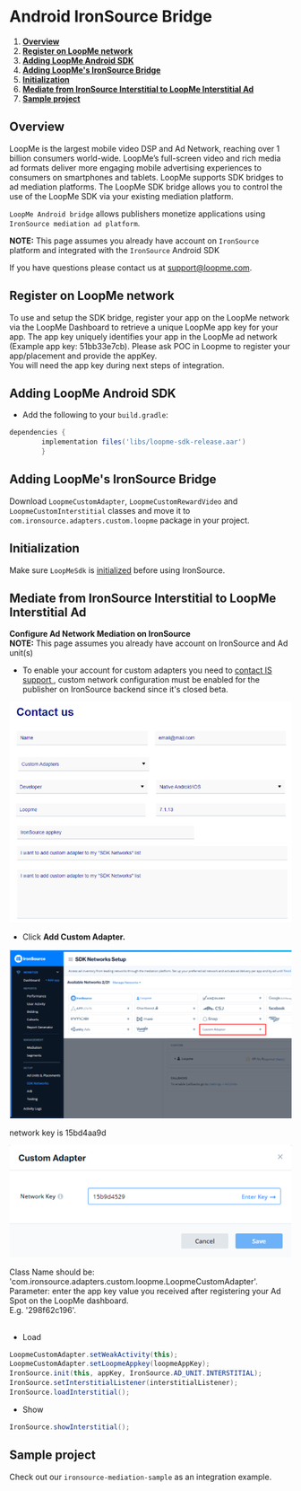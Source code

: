 # Android IronSource Bridge #

1. **[Overview](#overview)**
2. **[Register on LoopMe network](#register-on-loopme-network)**
3. **[Adding LoopMe Android SDK](#adding-loopme-android-sdk)**
4. **[Adding LoopMe's IronSource Bridge](#adding-loopmes-ironsource-bridge)**
5. **[Initialization](#Initialization)**
6. **[Mediate from IronSource Interstitial to LoopMe Interstitial Ad](#mediate-from-ironsource-interstitial-to-loopme-interstitial-ad)**
7. **[Sample project](#sample-project)**

## Overview ##

LoopMe is the largest mobile video DSP and Ad Network, reaching over 1 billion consumers world-wide. LoopMe’s full-screen video and rich media ad formats deliver more engaging mobile advertising experiences to consumers on smartphones and tablets.
LoopMe supports SDK bridges to ad mediation platforms. The LoopMe SDK bridge allows you to control the use of the LoopMe SDK via your existing mediation platform.

`LoopMe Android bridge` allows publishers monetize applications using `IronSource mediation ad platform`.

<b>NOTE:</b> This page assumes you already have account on `IronSource` platform and integrated with the `IronSource` Android SDK

If you have questions please contact us at support@loopme.com.

## Register on LoopMe network ##

To use and setup the SDK bridge, register your app on the LoopMe network via the LoopMe Dashboard to retrieve a unique LoopMe app key for your app. The app key uniquely identifies your app in the LoopMe ad network (Example app key: 51bb33e7cb). Please ask POC in Loopme to register your app/placement and provide the appKey.<br>
You will need the app key during next steps of integration.

## Adding LoopMe Android SDK ##

* Add the following to your `build.gradle`:
```groovy
dependencies {
        implementation files('libs/loopme-sdk-release.aar')
        }
```

## Adding LoopMe's IronSource Bridge ##

Download `LoopmeCustomAdapter`, `LoopmeCustomRewardVideo` and `LoopmeCustomInterstitial` classes and move it to `com.ironsource.adapters.custom.loopme` package in your project.

## Initialization ##

Make sure `LoopMeSdk` is [initialized](https://github.com/loopme/android-united-sdk/wiki/Initialization) before using IronSource.

## Mediate from IronSource Interstitial to LoopMe Interstitial Ad ##

<b>Configure Ad Network Mediation on IronSource</b>
<br><b>NOTE:</b> This page assumes you already have account on IronSource and Ad unit(s)
* To enable your account for custom adapters you need to <a href="https://developers.is.com/submit-a-request">contact IS support </a>, custom network configuration must be enabled for the publisher on IronSource backend since it's closed beta.
<p><img src="images/contact_us_ironsource.png" /></p>

* Click <b>Add Custom Adapter.</b>
<p><img src="images/custom_adapter_ironsource.png" /></p>
network key is 15bd4aa9d
<p><img src="images/create_custom_ironsource.png" /></p>

Class Name should be: 'com.ironsource.adapters.custom.loopme.LoopmeCustomAdapter'. <br>
Parameter: enter the app key value you received after registering your Ad Spot on the LoopMe dashboard. <br>E.g. '298f62c196'.<br><br>

* Load
```java
LoopmeCustomAdapter.setWeakActivity(this);
LoopmeCustomAdapter.setLoopmeAppkey(loopmeAppKey);
IronSource.init(this, appKey, IronSource.AD_UNIT.INTERSTITIAL);
IronSource.setInterstitialListener(interstitialListener);
IronSource.loadInterstitial();
```

* Show
```java
IronSource.showInterstitial();
```

## Sample project ##

Check out our `ironsource-mediation-sample` as an integration example.
